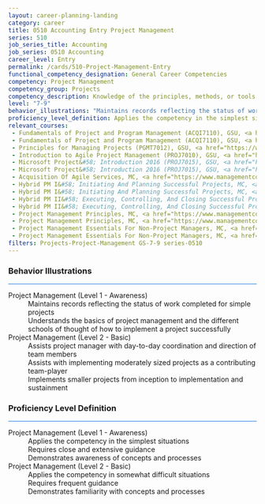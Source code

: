 ```yaml
---
layout: career-planning-landing
category: career
title: 0510 Accounting Entry Project Management
series: 510
job_series_title: Accounting
job_series: 0510 Accounting
career_level: Entry
permalink: /cards/510-Project-Management-Entry
functional_competency_designation: General Career Competencies
competency: Project Management
competency_group: Projects
competency_description: Knowledge of the principles, methods, or tools for developing, scheduling, coordinating, and managing projects and resources, including monitoring and inspecting costs, work, and performance.
level: "7-9"
behavior_illustrations: "Maintains records reflecting the status of work completed for simple projects ? Understands the basics of project management and the different schools of thought of how to implement a project successfully ? Assists project manager with day-to-day coordination and direction of team members ? Assists with implementing moderately sized projects as a contributing team-player ? Implements smaller projects from inception to implementation and sustainment"
proficiency_level_definition: Applies the competency in the simplest situations ? Requires close and extensive guidance ? Demonstrates awareness of concepts and processes ? Applies the competency in somewhat difficult situations ? Requires frequent guidance ? Demonstrates familiarity with concepts and processes 
relevant_courses: 
 - Fundamentals of Project and Program Management (ACQI7110), GSU, <a href="https://www.LearnAtGSUSA.com/ACQI7111">https://www.LearnAtGSUSA.com/ACQI7111</a>
 - Fundamentals of Project and Program Management (ACQI7110), GSU, <a href="https://www.LearnAtGSUSA.com/ACQI7115">https://www.LearnAtGSUSA.com/ACQI7115</a>
 - Principles for Managing Projects (PGMT7012), GSU, <a href="https://www.LearnAtGSUSA.com/PGMT7013">https://www.LearnAtGSUSA.com/PGMT7013</a>
 - Introduction to Agile Project Management (PROJ7010), GSU, <a href="https://www.LearnAtGSUSA.com/PROJ7011">https://www.LearnAtGSUSA.com/PROJ7011</a>
 - Microsoft Project&#58; Introduction 2016 (PROJ7015), GSU, <a href="https://www.LearnAtGSUSA.com/PROJ7016">https://www.LearnAtGSUSA.com/PROJ7016</a>
 - Microsoft Project&#58; Introduction 2016 (PROJ7015), GSU, <a href="https://www.LearnAtGSUSA.com/PROJ7020">https://www.LearnAtGSUSA.com/PROJ7020</a>
 - Acquisition Of Agile Services, MC, <a href="https://www.managementconcepts.com/course/id/6002?utm_source=CFOportal&utm_medium=listing&utm_campaign=CFOTTEP&utm_id=23FM">https://www.managementconcepts.com/course/id/6002?utm_source=CFOportal&utm_medium=listing&utm_campaign=CFOTTEP&utm_id=23FM</a>
 - Hybrid PM I&#58; Initiating And Planning Successful Projects, MC, <a href="https://www.managementconcepts.com/course/id/6015?utm_source=CFOportal&utm_medium=listing&utm_campaign=CFOTTEP&utm_id=23FM">https://www.managementconcepts.com/course/id/6015?utm_source=CFOportal&utm_medium=listing&utm_campaign=CFOTTEP&utm_id=23FM</a>
 - Hybrid PM I&#58; Initiating And Planning Successful Projects, MC, <a href="https://www.managementconcepts.com/course/id/6015?utm_source=CFOportal&utm_medium=listing&utm_campaign=CFOTTEP&utm_id=23FM">https://www.managementconcepts.com/course/id/6015?utm_source=CFOportal&utm_medium=listing&utm_campaign=CFOTTEP&utm_id=23FM</a>
 - Hybrid PM II&#58; Executing, Controlling, And Closing Successful Projects, MC, <a href="https://www.managementconcepts.com/course/id/6016?utm_source=CFOportal&utm_medium=listing&utm_campaign=CFOTTEP&utm_id=23FM">https://www.managementconcepts.com/course/id/6016?utm_source=CFOportal&utm_medium=listing&utm_campaign=CFOTTEP&utm_id=23FM</a>
 - Hybrid PM II&#58; Executing, Controlling, And Closing Successful Projects, MC, <a href="https://www.managementconcepts.com/course/id/6016?utm_source=CFOportal&utm_medium=listing&utm_campaign=CFOTTEP&utm_id=23FM">https://www.managementconcepts.com/course/id/6016?utm_source=CFOportal&utm_medium=listing&utm_campaign=CFOTTEP&utm_id=23FM</a>
 - Project Management Principles, MC, <a href="https://www.managementconcepts.com/course/id/6100?utm_source=CFOportal&utm_medium=listing&utm_campaign=CFOTTEP&utm_id=23FM">https://www.managementconcepts.com/course/id/6100?utm_source=CFOportal&utm_medium=listing&utm_campaign=CFOTTEP&utm_id=23FM</a>
 - Project Management Principles, MC, <a href="https://www.managementconcepts.com/course/id/6100?utm_source=CFOportal&utm_medium=listing&utm_campaign=CFOTTEP&utm_id=23FM">https://www.managementconcepts.com/course/id/6100?utm_source=CFOportal&utm_medium=listing&utm_campaign=CFOTTEP&utm_id=23FM</a>
 - Project Management Essentials For Non-Project Managers, MC, <a href="https://www.managementconcepts.com/course/id/6131?utm_source=CFOportal&utm_medium=listing&utm_campaign=CFOTTEP&utm_id=23FM">https://www.managementconcepts.com/course/id/6131?utm_source=CFOportal&utm_medium=listing&utm_campaign=CFOTTEP&utm_id=23FM</a>
 - Project Management Essentials For Non-Project Managers, MC, <a href="https://www.managementconcepts.com/course/id/6131?utm_source=CFOportal&utm_medium=listing&utm_campaign=CFOTTEP&utm_id=23FM">https://www.managementconcepts.com/course/id/6131?utm_source=CFOportal&utm_medium=listing&utm_campaign=CFOTTEP&utm_id=23FM</a>
filters: Projects-Project-Management GS-7-9 series-0510
---
```


<div class="desktop:grid-col-6 margin-y-3">
  <div class="border-top-2 bg-white padding-3 shadow-5 height-full members-hover border-1px button-border border-top-blue radius-lg card-text-color">
    <h3>Behavior Illustrations</h3>
    <hr style="background-color: #1b74e0 !important;"/>
    <dl class="text-base card-content-color"><dt>Project Management (Level 1 - Awareness)</dt><dd>Maintains records reflecting the status of work completed for simple projects </dd><dd> Understands the basics of project management and the different schools of thought of how to implement a project successfully</dd><dt>Project Management (Level 2 - Basic)</dt><dd>Assists project manager with day-to-day coordination and direction of team members </dd><dd> Assists with implementing moderately sized projects as a contributing team-player </dd><dd> Implements smaller projects from inception to implementation and sustainment</dd></dl>
  </div>
</div>
<div class="desktop:grid-col-6 margin-y-3">
  <div class="border-top-2 bg-white padding-3 shadow-5 height-full members-hover border-1px button-border border-top-blue radius-lg card-text-color">
    <h3>Proficiency Level Definition</h3>
     <hr style="background-color: #1b74e0 !important;"/>
    <dl class="text-base card-content-color"><dt>Project Management (Level 1 - Awareness)</dt><dd>Applies the competency in the simplest situations </dd><dd> Requires close and extensive guidance </dd><dd> Demonstrates awareness of concepts and processes</dd><dt>Project Management (Level 2 - Basic)</dt><dd>Applies the competency in somewhat difficult situations </dd><dd> Requires frequent guidance </dd><dd> Demonstrates familiarity with concepts and processes </dd></dl>
  </div>
</div>
